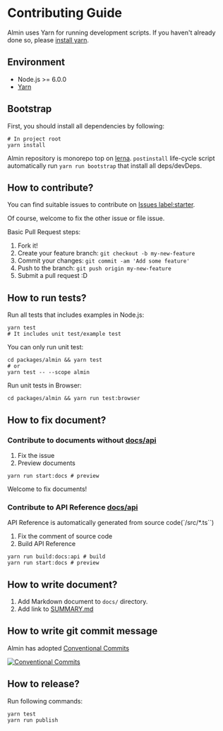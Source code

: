 # Contributing Guide

Almin uses Yarn for running development scripts.
If you haven't already done so, please [install yarn](https://yarnpkg.com/en/docs/install).

## Environment

- Node.js >= 6.0.0
- [Yarn](https://yarnpkg.com/en/docs/install)

## Bootstrap

First, you should install all dependencies by following:

    # In project root
    yarn install
    
Almin repository is monorepo top on [lerna](https://github.com/lerna/lerna "lerna").
`postinstall` life-cycle script automatically run `yarn run bootstrap` that install all deps/devDeps.

## How to contribute?

You can find suitable issues to contribute on [Issues label:starter](https://github.com/almin/almin/issues?q=is%3Aissue+is%3Aopen+label%3Astarter "Issues · almin/almin").

Of course, welcome to fix the other issue or file issue. 

Basic Pull Request steps:

1. Fork it!
2. Create your feature branch: `git checkout -b my-new-feature`
3. Commit your changes: `git commit -am 'Add some feature'`
4. Push to the branch: `git push origin my-new-feature`
5. Submit a pull request :D

## How to run tests?

Run all tests that includes examples in Node.js:

    yarn test
    # It includes unit test/example test

You can only run unit test:

    cd packages/almin && yarn test
    # or
    yarn test -- --scope almin

Run unit tests in Browser:

    cd packages/almin && yarn run test:browser

## How to fix document?

### Contribute to documents without [docs/api](../docs/api)

1. Fix the issue
2. Preview documents

```
yarn run start:docs # preview
```

Welcome to fix documents!

### Contribute to API Reference [docs/api](../docs/api)

API Reference is automatically generated from source code(`/src/*.ts``)

1. Fix the comment of source code
2. Build API Reference

```
yarn run build:docs:api # build
yarn run start:docs # preview
```

## How to write document?

1. Add Markdown document to `docs/` directory.
2. Add link to [SUMMARY.md](../SUMMARY.md)

## How to write git commit message

Almin has adopted [Conventional Commits](https://conventionalcommits.org/ "Conventional Commits")

[![Conventional Commits](https://img.shields.io/badge/Conventional%20Commits-1.0.0-yellow.svg)](https://conventionalcommits.org)

## How to release?

Run following commands:

```
yarn test
yarn run publish
```
